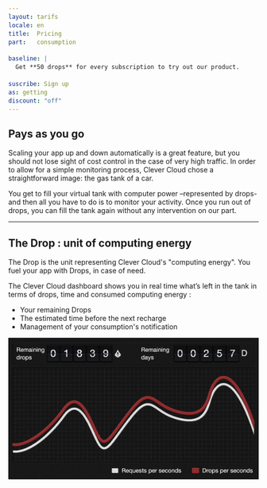 ```yaml
---
layout: tarifs
locale: en
title:  Pricing
part:   consumption

baseline: |
  Get **50 drops** for every subscription to try out our product.

suscribe: Sign up
as: getting
discount: "off"
---
```

<div id="part-drop" class="full-bg">
   <div class="container">
      <div class="row">
         <div class="span5">
            <h2>Pays as you go</h2>
            <p>
               Scaling your app up and down automatically is a great feature, but you should not lose sight of cost control in the case of very high traffic. In order to allow for a simple monitoring process, Clever Cloud chose a straightforward image: the gas tank of a car.
            </p>
			   <p>
               You get to fill your virtual tank with computer power –represented by drops- and then all you have to do is to monitor your activity. Once you run out of drops, you can fill the tank again without any intervention on our part.
            </p>
			<hr/>
            <h2>The Drop&nbsp;: unit of computing energy</h2>
            <p>
			   The Drop is the unit representing Clever Cloud's "computing energy". You fuel your app with Drops, in case of need.
            </p>
			   <p>
				   The Clever Cloud dashboard shows you in real time what’s left in the tank in terms of drops, time and consumed computing energy&nbsp;: 
			   </p>
			   <ul>
				   <li>Your remaining Drops</li>
				   <li>The estimated time before the next recharge</li>
				   <li>Management of your consumption's notification</li>
			   </ul>
         </div>
		 <div class="span6 offset1">
		 	<img src="/img/solution/tarifs-en.jpg" alt="server">
		 </div>
      </div>
   </div>
</div>
